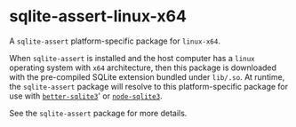 <!--- Generated with the npm_generate_platform_packages.sh script, don't edit by hand -->

# sqlite-assert-linux-x64

A `sqlite-assert` platform-specific package for `linux-x64`. 

When `sqlite-assert` is installed and the host computer has a `linux` operating system with `x64` architecture, then this package is downloaded with the pre-compiled SQLite extension bundled under `lib/.so`. At runtime, the `sqlite-assert` package will resolve to this platform-specific package for use with [`better-sqlite3`](https://github.com/WiseLibs/better-sqlite3)' or [`node-sqlite3`](https://github.com/TryGhost/node-sqlite3).

See the `sqlite-assert` package for more details.
